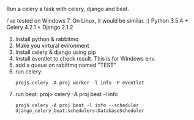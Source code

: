 Run a celery a task with celery, django and beat.

I've tested on Windows 7. On Linux, it would be similar. :)
Python 3.5.4 + Celery 4.2.1 + Django 2.1.2

1. Install python & rabbitmq
2. Make you virtural evironment
3. Install celery & django using pip
4. Install eventlet to check result. This is for Windows env.
5. add a queue on rabittmq named "TEST" 
6. run celery:
    ```
    proj$ celery -A proj worker -l info -P eventlet
    ```
7. run beat: proj> celery -A proj beat -l info
    ```
    proj$ celery -A proj beat -l info --scheduler django_celery_beat.schedulers:DatabaseScheduler
    ```

